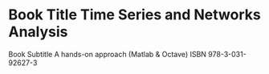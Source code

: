 # Book Title  Time Series and Networks Analysis

Book Subtitle   A hands-on approach (Matlab & Octave)
ISBN     978-3-031-92627-3




